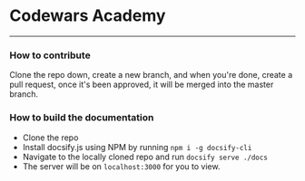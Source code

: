 # Codewars Academy
____

### How to contribute

Clone the repo down, create a new branch, and when you're done, create a pull request, once it's been approved, it will be merged into the master branch.

### How to build the documentation


- Clone the repo
- Install docsify.js using NPM by running `npm i -g docsify-cli`
- Navigate to the locally cloned repo and run `docsify serve ./docs`
- The server will be on `localhost:3000` for you to view.


